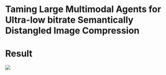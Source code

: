 # Taming Large Multimodal Agents for Ultra-low bitrate Semantically Distangled Image Compression



# Result
![](https://github.com/yang-xidian/SEDIC/blob/main/vision_image.jpg)
